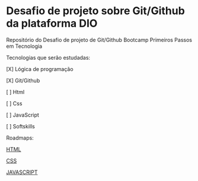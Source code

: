 # Desafio de projeto sobre Git/Github da plataforma DIO
Repositório do Desafio de projeto de Git/Github
Bootcamp Primeiros Passos em Tecnologia

Tecnologias que serão estudadas:

[X] Lógica de programação

[X] Git/Github

[ ] Html

[ ] Css

[ ] JavaScript

[ ] Softskills

Roadmaps:

[HTML](https://res.cloudinary.com/practicaldev/image/fetch/s--TWACy1Ve--/c_limit%2Cf_auto%2Cfl_progressive%2Cq_auto%2Cw_880/https://dev-to-uploads.s3.amazonaws.com/i/ik25qpd728lkb3u6e5bv.png)

[CSS](https://res.cloudinary.com/practicaldev/image/fetch/s---RftBIub--/c_limit%2Cf_auto%2Cfl_progressive%2Cq_auto%2Cw_880/https://dev-to-uploads.s3.amazonaws.com/i/053izxmi0t6ywetireql.png)

[JAVASCRIPT](https://roadmap.sh/javascript) 

